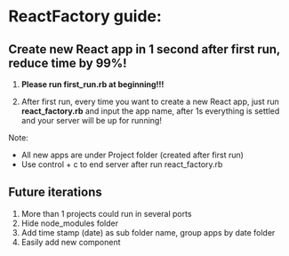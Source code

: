 # ReactFactory guide:

## Create new React app in 1 second after first run, reduce time by 99%!

1. **Please run first_run.rb at beginning!!!**

2. After first run, every time you want to create a new React app, just run **react_factory.rb** and input the app name, after 1s everything is settled and your server will be up for running!

Note: 
* All new apps are under Project folder (created after first run)
* Use control + c to end server after run react_factory.rb


## Future iterations
1. More than 1 projects could run in several ports
2. Hide node_modules folder
3. Add time stamp (date) as sub folder name, group apps by date folder
4. Easily add new component
